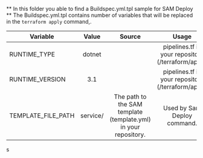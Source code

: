 ** In this folder you able to find a Buildspec.yml.tpl sample for SAM Deploy **
The Buildspec.yml.tpl contains number of variables that will be replaced in the ```terraform apply``` command,.

| Variable  | Value | Source | Usage | 
| --------- |:-------------:| :-------------:| :----------:|
| RUNTIME_TYPE | dotnet| | pipelines.tf in your repository (/terraform/app/). | Print only. |
| RUNTIME_VERSION | 3.1 |  | pipelines.tf in your repository (/terraform/app/). | Print only. | 
| TEMPLATE_FILE_PATH | service/ | The path to the SAM template (template.yml) in your repository. | Used by Sam Deploy command. |
s